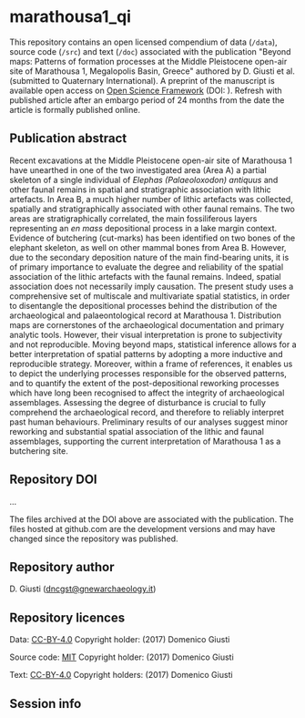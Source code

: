 marathousa1_qi
==============

This repository contains an open licensed compendium of data (`/data`), source code (`/src`) and text (`/doc`) associated with the publication "Beyond maps: Patterns of formation processes at the Middle Pleistocene open-air site of Marathousa 1, Megalopolis Basin, Greece" authored by D. Giusti et al. (submitted to Quaternary International). A preprint of the manuscript is available open access on [Open Science Framework]() (DOI: []()). Refresh with published article after an embargo period of 24 months from the date the article is formally published online.

## Publication abstract

 Recent excavations at the Middle Pleistocene open-air site of Marathousa 1 have unearthed in one of the two investigated area (Area A) a partial skeleton of a single individual of _Elephas (Palaeoloxodon) antiquus_ and other faunal remains in spatial and stratigraphic association with lithic artefacts. In Area B, a much higher number of lithic artefacts was collected, spatially and stratigraphically associated with other faunal remains. The two areas are stratigraphically correlated, the main fossiliferous layers representing an _en mass_ depositional process in a lake margin context. Evidence of butchering (cut-marks) has been identified on two bones of the elephant skeleton, as well on other mammal bones from Area B. However, due to the secondary deposition nature of the main find-bearing units, it is of primary importance to evaluate the degree and reliability of the spatial association of the lithic artefacts with the faunal remains. Indeed, spatial association does not necessarily imply causation. The present study uses a comprehensive set of multiscale and multivariate spatial statistics, in order to disentangle the depositional processes behind the distribution of the archaeological and palaeontological record at Marathousa 1. Distribution maps are cornerstones of the archaeological documentation and primary analytic tools. However, their visual interpretation is prone to subjectivity and not reproducible. Moving beyond maps, statistical inference allows for a better interpretation of spatial patterns by adopting a more inductive and reproducible strategy. Moreover, within a frame of references, it enables us to depict the underlying processes responsible for the observed patterns, and to quantify the extent of the post-depositional reworking processes which have long been recognised to affect the integrity of archaeological assemblages. Assessing the degree of disturbance is crucial to fully comprehend the archaeological record, and therefore to reliably interpret past human behaviours. Preliminary results of our analyses suggest minor reworking and substantial spatial association of the lithic and faunal assemblages, supporting the current interpretation of Marathousa 1 as a butchering site.

## Repository DOI

...

The files archived at the DOI above are associated with the publication. The files hosted at github.com are the development versions and may have changed since the repository was published.

## Repository author

D. Giusti (<dncgst@gnewarchaeology.it>)

## Repository licences

Data: [CC-BY-4.0](https://creativecommons.org/licenses/by/4.0/) Copyright holder: (2017) Domenico Giusti

Source code: [MIT](https://opensource.org/licenses/MIT) Copyright holder: (2017) Domenico Giusti

Text: [CC-BY-4.0](https://creativecommons.org/licenses/by/4.0/) Copyright holders: (2017) Domenico Giusti

## Session info
